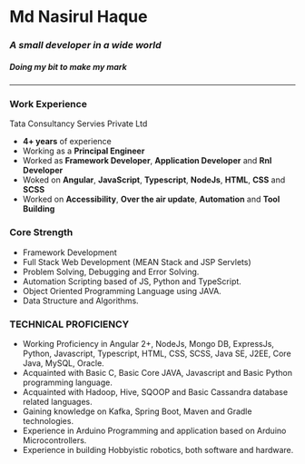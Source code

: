 # Md Nasirul Haque
### _A small developer in a wide world_
##### _Doing my bit to make my mark_
---
### **Work Experience**
Tata Consultancy Servies Private Ltd
* **4+ years** of experience
* Working as a **Principal Engineer**
* Worked as **Framework Developer**, **Application Developer** and **RnI Developer**
* Woked on **Angular**, **JavaScript**, **Typescript**, **NodeJs**, **HTML**, **CSS** and **SCSS**
* Worked on **Accessibility**, **Over the air update**, **Automation** and **Tool Building**

### **Core Strength**
* Framework Development
* Full Stack Web Development (MEAN Stack and JSP Servlets)
* Problem Solving, Debugging and Error Solving.
* Automation Scripting based of JS, Python and TypeScript.
* Object Oriented Programming Language using JAVA.
* Data Structure and Algorithms.

### **TECHNICAL PROFICIENCY**
* 	Working Proficiency in Angular 2+, NodeJs, Mongo DB, ExpressJs, Python, Javascript, Typescript, HTML, CSS, SCSS, Java SE, J2EE, Core Java, MySQL, Oracle.
* 	Acquainted with Basic C, Basic Core JAVA, Javascript and Basic Python programming language.
* 	Acquainted with Hadoop, Hive, SQOOP and Basic Cassandra database related languages.
* 	Gaining knowledge on Kafka, Spring Boot, Maven and Gradle technologies.
* 	Experience in Arduino Programming and application based on Arduino Microcontrollers.
* 	Experience in building Hobbyistic robotics, both software and hardware.
